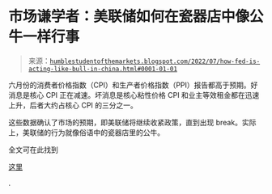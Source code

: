 <!--yml

分类：未分类

日期：2024-05-18 01:41:56

-->

# 市场谦学者：美联储如何在瓷器店中像公牛一样行事

> 来源：[`humblestudentofthemarkets.blogspot.com/2022/07/how-fed-is-acting-like-bull-in-china.html#0001-01-01`](https://humblestudentofthemarkets.blogspot.com/2022/07/how-fed-is-acting-like-bull-in-china.html#0001-01-01)

六月份的消费者价格指数（CPI）和生产者价格指数（PPI）报告都高于预期。好消息是核心 CPI 正在减速。坏消息是核心粘性价格 CPI 和业主等效租金都在迅速上升，后者大约占核心 CPI 的三分之一。

这些数据确认了市场的预期，即美联储将继续收紧政策，直到出现 break。实际上，美联储的行为就像俗语中的瓷器店里的公牛。

全文可在此找到

[这里](https://humblestudentofthemarkets.com/2022/07/16/how-the-fed-is-acting-like-a-bull-in-the-china-shop/)

.
